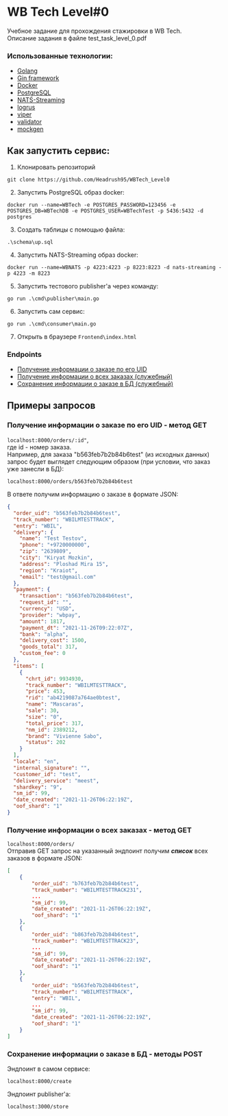 # WB Tech Level#0
Учебное задание для прохождения стажировки в WB Tech.  
Описание задания в файле test_task_level_0.pdf

### Использованные технологии:
- [Golang](https://go.dev)
- [Gin framework](https://github.com/gin-gonic/gin)
- [Docker](https://www.docker.com)
- [PostgreSQL](https://www.postgresql.org)
- [NATS-Streaming](https://github.com/nats-io/stan.go)
- [logrus](https://github.com/sirupsen/logrus)
- [viper](https://github.com/spf13/viper)
- [validator](https://github.com/go-playground/validator)
- [mockgen](https://github.com/golang/mock)


## Как запустить сервис:  
1. Клонировать репозиторий
```
git clone https://github.com/Headrush95/WBTech_Level0 
```  
2. Запустить PostgreSQL образ docker:
```
docker run --name=WBTech -e POSTGRES_PASSWORD=123456 -e POSTGRES_DB=WBTechDB -e POSTGRES_USER=WBTechTest -p 5436:5432 -d postgres
```
3. Создать таблицы с помощью файла:
```
.\schema\up.sql
```
4. Запустить NATS-Streaming образ docker:
```
docker run --name=WBNATS -p 4223:4223 -p 8223:8223 -d nats-streaming -p 4223 -m 8223
```
5. Запустить тестового publisher'а через команду:
```
go run .\cmd\publisher\main.go
```
6. Запустить сам сервис:
```
go run .\cmd\consumer\main.go
```
7. Открыть в браузере ```Frontend\index.html```

### <a name="up"></a>Endpoints
- [Получение информации о заказе по его UID](#GetOrderById)
- [Получение информации о всех заказах (служебный)](#GetAllOrders)
- [Сохранение информации о заказе в БД (служебный)](#CreateOrder)

## Примеры запросов
### <a name="GetOrderById">Получение информации о заказе по его UID</a> - метод GET
```localhost:8000/orders/:id"```,  
где id - номер заказа.  
Например, для заказа "b563feb7b2b84b6test" (из исходных данных) запрос будет выглядет следующим образом (при условии, что заказ уже занесли в БД):
```
localhost:8000/orders/b563feb7b2b84b6test
```
В ответе получим информацию о заказе в формате JSON:
```JSON
{
  "order_uid": "b563feb7b2b84b6test",
  "track_number": "WBILMTESTTRACK",
  "entry": "WBIL",
  "delivery": {
    "name": "Test Testov",
    "phone": "+9720000000",
    "zip": "2639809",
    "city": "Kiryat Mozkin",
    "address": "Ploshad Mira 15",
    "region": "Kraiot",
    "email": "test@gmail.com"
  },
  "payment": {
    "transaction": "b563feb7b2b84b6test",
    "request_id": "",
    "currency": "USD",
    "provider": "wbpay",
    "amount": 1817,
    "payment_dt": "2021-11-26T09:22:07Z",
    "bank": "alpha",
    "delivery_cost": 1500,
    "goods_total": 317,
    "custom_fee": 0
  },
  "items": [
    {
      "chrt_id": 9934930,
      "track_number": "WBILMTESTTRACK",
      "price": 453,
      "rid": "ab4219087a764ae0btest",
      "name": "Mascaras",
      "sale": 30,
      "size": "0",
      "total_price": 317,
      "nm_id": 2389212,
      "brand": "Vivienne Sabo",
      "status": 202
    }
  ],
  "locale": "en",
  "internal_signature": "",
  "customer_id": "test",
  "delivery_service": "meest",
  "shardkey": "9",
  "sm_id": 99,
  "date_created": "2021-11-26T06:22:19Z",
  "oof_shard": "1"
}
```
### <a name="GetAllOrders">Получение информации о всех заказах</a> - метод GET
```localhost:8000/orders/```  
Отправив GET запрос на указанный эндпоинт получим ___список___ всех заказов в формате JSON:
```JSON
[
    {
        "order_uid": "b763feb7b2b84b6test",
        "track_number": "WBILMTESTTRACK231",
        ...
        "sm_id": 99,
        "date_created": "2021-11-26T06:22:19Z",
        "oof_shard": "1"
    },
    {
        "order_uid": "b863feb7b2b84b6test",
        "track_number": "WBILMTESTTRACK23",
        ...
        "sm_id": 99,
        "date_created": "2021-11-26T06:22:19Z",
        "oof_shard": "1"
    },
    {
        "order_uid": "b563feb7b2b84b6test",
        "track_number": "WBILMTESTTRACK",
        "entry": "WBIL",
        ...
        "sm_id": 99,
        "date_created": "2021-11-26T06:22:19Z",
        "oof_shard": "1"
    }
]
```

### <a name="CreateOrder">Сохранение информации о заказе в БД</a> - методы POST
Эндпоинт в самом сервисе:
```
localhost:8000/create
```
Эндпоинт publisher'а:
```
localhost:3000/store
```
